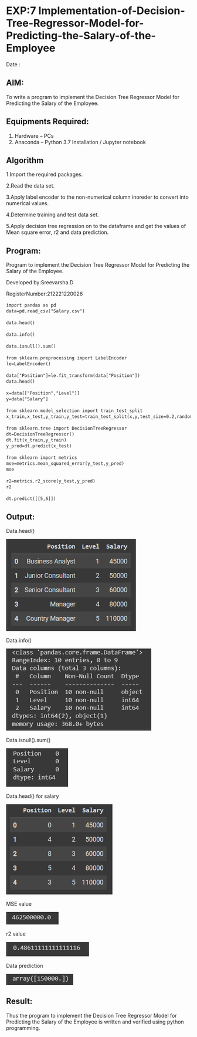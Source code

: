 # EXP:7 Implementation-of-Decision-Tree-Regressor-Model-for-Predicting-the-Salary-of-the-Employee

Date :

## AIM:
To write a program to implement the Decision Tree Regressor Model for Predicting the Salary of the Employee.

## Equipments Required:
1. Hardware – PCs
2. Anaconda – Python 3.7 Installation / Jupyter notebook

## Algorithm
1.Import the required packages.

2.Read the data set.

3.Apply label encoder to the non-numerical column inoreder to convert into numerical values.

4.Determine training and test data set.

5.Apply decision tree regression on to the dataframe and get the values of Mean square error, r2 and data prediction.

## Program:

Program to implement the Decision Tree Regressor Model for Predicting the Salary of the Employee.

Developed by:Sreevarsha.D

RegisterNumber:212221220026

```
import pandas as pd
data=pd.read_csv("Salary.csv")

data.head()

data.info()

data.isnull().sum()

from sklearn.preprocessing import LabelEncoder
le=LabelEncoder()

data["Position"]=le.fit_transform(data["Position"])
data.head()

x=data[["Position","Level"]]
y=data["Salary"]

from sklearn.model_selection import train_test_split
x_train,x_test,y_train,y_test=train_test_split(x,y,test_size=0.2,random_state=2)

from sklearn.tree import DecisionTreeRegressor
dt=DecisionTreeRegressor()
dt.fit(x_train,y_train)
y_pred=dt.predict(x_test)

from sklearn import metrics
mse=metrics.mean_squared_error(y_test,y_pred)
mse

r2=metrics.r2_score(y_test,y_pred)
r2

dt.predict([[5,6]])

```

## Output:

Data.head()

![](n1.png)

Data.info()

![](n2.png)

Data.isnull().sum()

![](n3.png)

Data.head() for salary

![](n4.png)

MSE value

![](n5.png)

r2 value

![](n6.png)

Data prediction

![](n7.png)


## Result:
Thus the program to implement the Decision Tree Regressor Model for Predicting the Salary of the Employee is written and verified using python programming.
